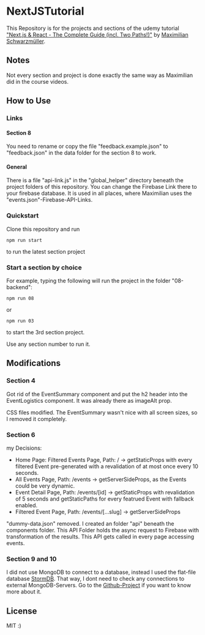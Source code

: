 # NextJSTutorial
This Repository is for the projects and sections of the udemy tutorial ["Next.js &amp; React - The Complete Guide (incl. Two Paths!)"](https://www.udemy.com/course/nextjs-react-the-complete-guide/) by [Maximilian Schwarzmüller](https://www.udemy.com/user/maximilian-schwarzmuller/).

## Notes
Not every section and project is done exactly the same way as Maximilian did in the course videos.

## How to Use
### Links
#### Section 8
You need to rename or copy the file "feedback.example.json" to "feedback.json" in the data folder for the section 8 to work.
#### General
There is a file "api-link.js" in the "global_helper" directory beneath the project folders of this repository. You can change the Firebase Link there to your firebase database. It is used in all places, where Maximilian uses the "events.json"-Firebase-API-Links.

### Quickstart
Clone this repository and run
```
npm run start
```
to run the latest section project

### Start a section by choice
For example, typing the following will run the project in the folder "08-backend":
```
npm run 08
```
or
```
npm run 03
```
to start the 3rd section project.

Use any section number to run it.

## Modifications
### Section 4
Got rid of the EventSummary component and put the h2 header into the EventLogistics component. It was already there as imageAlt prop.

CSS files modified. The EventSummary wasn't nice with all screen sizes, so I removed it completely.

### Section 6
my Decisions:
- Home Page: Filtered Events Page, Path: / -> getStaticProps with every filtered Event pre-generated with a revalidation of at most once every 10 seconds.
- All Events Page, Path: /events -> getServerSideProps, as the Events could be very dynamic.
- Event Detail Page, Path: /events/[id] -> getStaticProps with revalidation of 5 seconds and getStaticPaths for every featrued Event with fallback enabled.
- Filtered Event Page, Path: /events/[...slug] -> getServerSideProps

"dummy-data.json" removed. I created an folder "api" beneath the components folder. This API Folder holds the async request to Firebase with transformation of the results. This API gets called in every page accessing events.

### Section 9 and 10
I did not use MongoDB to connect to a database, instead I used the flat-file database [StormDB](https://github.com/TomPrograms/stormdb). That way, I dont need to check any connections to external MongoDB-Servers. Go to the [Github-Project](https://github.com/TomPrograms/stormdb) if you want to know more about it.

## License
MIT :)